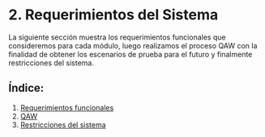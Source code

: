 # 2. Requerimientos del Sistema

La siguiente sección muestra los requerimientos funcionales que consideremos para cada módulo, luego realizamos el proceso QAW con la finalidad de obtener los escenarios de prueba para el futuro y finalmente restricciones del sistema.

## Índice: 
1. [Requerimientos funcionales](/2/2.1/2.1.md)
2. [QAW](/2/2.1/2.2.md)
3. [Restricciones del sistema](/2/2.1/2.3.md)